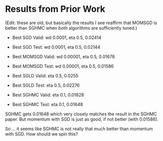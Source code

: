 # Results from Prior Work

(Edit: these are old, but basically the results I see reaffirm that MOMSGD is
better than SGHMC when *both* algorithms are sufficiently tuned.)

- Best SGD Valid: wd 0.0001, eta 0.5, 0.02414
- Best SGD Test: wd 0.0001, eta 0.5, 0.02144

- Best MOMSGD Valid: wd 0.00001, eta 0.5, 0.01676
- Best MOMSGD Test: wd 0.00001, eta 0.5, 0.01586

- Best SGLD Valid: eta 0.5, 0.0255
- Best SGLD Test: eta 0.5, 0.02276

- Best SGHMC Valid: eta 0.1, 0.01828
- Best SGHMC Test: eta 0.1, 0.01648

SGHMC gets 0.01648 which very closely matches the result in the SGHMC paper. But
momentum with SGD is just as good, if not better (with 0.01586).

So ... it seems like SGHMC is not really that much better than momentum with
SGD. How should we spin this?
